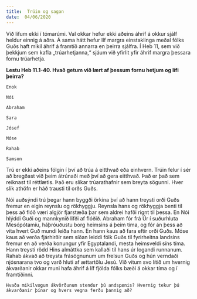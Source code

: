 ```yaml
---
title:  Trúin og sagan
date:  04/06/2020
---
```


Við lifum ekki í tómarúmi. Val okkar hefur ekki aðeins áhrif á okkur sjálf heldur einnig á aðra. Á sama hátt hefur líf margra einstaklinga meðal fólks Guðs haft mikil áhrif á framtíð annarra en þeirra sjálfra. Í Heb 11, sem við þekkjum sem kafla „trúarhetjanna,“ sjáum við yfirlit yfir áhrif margra þessara fornu trúarhetja.

**Lestu Heb 11.1-40. Hvað getum við lært af þessum fornu hetjum og lífi þeirra?**

`Enok `

`Nói `

`Abraham`

`Sara `

`Jósef `

`Móse `

`Rahab `

`Samson `

Trú er ekki aðeins fólgin í því að trúa á eitthvað eða einhvern. Trúin felur í sér að bregðast við þeim átrúnaði með því að gera eitthvað. Það er það sem reiknast til réttlætis. Það eru slíkar trúarathafnir sem breyta sögunni. Hver slík athöfn er háð trausti til orðs Guðs.

Nói auðsýndi trú þegar hann byggði örkina því að hann treysti orði Guðs fremur en eigin reynslu og rökhyggju. Reynsla hans og rökhyggja benti til þess að flóð væri algjör fjarstæða þar sem aldrei hafði rignt til þessa. En Nói hlýddi Guði og mannkynið lifði af flóðið. Abraham fór frá Úr í suðurhluta Mesópótamíu, háþróuðustu borg heimsins á þeim tíma, og fór án þess að vita hvert Guð mundi leiða hann. En hann kaus að fara eftir orði Guðs. Móse kaus að verða fjárhirðir sem síðan leiddi fólk Guðs til fyrirheitna landsins fremur en að verða konungur yfir Egyptalandi, mesta heimsveldi síns tíma. Hann treysti rödd Hins almáttka sem kallaði til hans úr logandi runnanum. Rahab ákvað að treysta frásögnunum um frelsun Guðs og hún verndaði njósnarana tvo og varð hluti af ættartölu Jesú. Við vitum svo lítið um hvernig ákvarðanir okkar muni hafa áhrif á líf fjölda fólks bæði á okkar tíma og í framtíðinni.

`Hvaða mikilvægum ákvörðunum stendur þú andspænis? Hvernig tekur þú ákvarðanir þínar og hvers vegna ferðu þannig að?`